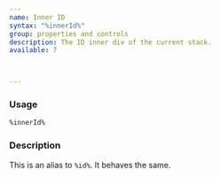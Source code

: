 ```yaml
---
name: Inner ID
syntax: "%innerId%"
group: properties and controls
description: The ID inner div of the current stack.
available: 7



---
```




### Usage

```html
%innerId%
```


### Description

This is an alias to `%id%`. It behaves the same.
